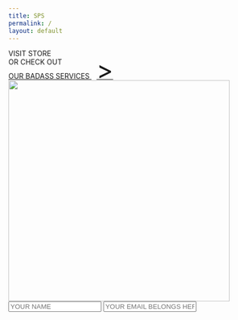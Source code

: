 ```yaml
---
title: SPS
permalink: /
layout: default
---
```

<div class="home">
  <div class="banner">
    <img src="{{ '/assets/images/banners/Sweet-Pixel-Studio-Indie-Games-Pakistan.svg' }}" alt="">
  </div>
  <div>
    <div class="game-container">
      <img class="img-center" src="{{ '/assets/images/games/Abode-Horror-Adventure-Indie-Game-New.svg' }}" alt="">
      <div class="sps-button-container game-link">
        <a class="sps-button">VISIT STORE</a>
        <div class="shadow"></div>
      </div>
    </div>
    <div class="game-container">
      <img class="img-center" src="{{ '/assets/images/games/Punkbusters-Action-RPG-Cyberpunk-Indie-Game-New.svg' }}" alt="">
    </div>
    <div>
      <span class="services-message">OR CHECK OUT</span>
      <div class="sps-button-container services-link">
        <a href="/services/" class="sps-button services-link">OUR BADASS SERVICES <span style="font-size: 50px; line-height: 14px; padding-left: 10px;">></span></a>
        <div class="shadow"></div>
      </div>
    </div>
    <div>
      <div class="social-links">
        <a class="twitter" href=""><div class="icon"></div></a>
        <a class="instagram" href=""><div class="icon"></div></a>
        <a class="facebook" href=""><div class="icon"></div></a>
      </div>
      <div>
        <img style="width: 440px;" class="img-center" src="{{ '/assets/images/Sign-Up-Text.svg' }}" alt="">
      </div>
      <form class="contact-form">
        <input type="text" placeholder="YOUR NAME">
        <input type="email" placeholder="YOUR EMAIL BELONGS HERE">
        <img src="{{'/assets/images/Indie-Games-Boom.svg'}}" alt="">
      </form>
    </div>
  </div>
</div>